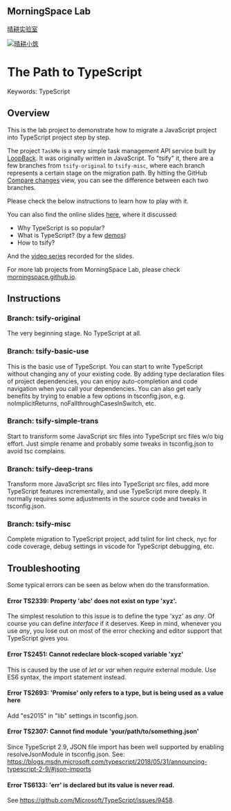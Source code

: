## MorningSpace Lab 

[晴耕实验室](https://morningspace.github.io/lab)

[![晴耕小筑](https://morningspace.github.io/assets/images/banner.jpg)](https://morningspace.github.io/lab)

# The Path to TypeScript

Keywords: TypeScript

## Overview

This is the lab project to demonstrate how to migrate a JavaScript project into TypeScript project step by step.

The project `TaskMe` is a very simple task management API service built by [LoopBack](http://loopback.io/). It was originally written in JavaScript. To "tsify" it, there are a few branches from `tsify-original` to `tsify-misc`, where each branch represents a certain stage on the migration path. By hitting the GitHub [Compare changes](https://github.com/morningspace/lab-typescript/compare) view, you can see the difference between each two branches.

Please check the below instructions to learn how to play with it.

You can also find the online slides [here](https://morningspace.github.io/lab-typescript), where it discussed:
* Why TypeScript is so popular?
* What is TypeScript? (by a few [demos](https://github.com/morningspace/lab-typescript/tree/master/code/demos))
* How to tsify?

And the [video series](http://v.youku.com/v_show/id_XMzg0ODc2NTEwNA==.html) recorded for the slides.

For more lab projects from MorningSpace Lab, please check [morningspace.github.io](https://morningspace.github.io).

## Instructions

### Branch: tsify-original

The very beginning stage. No TypeScript at all.

### Branch: tsify-basic-use

This is the basic use of TypeScript. You can start to write TypeScript without changing any of your existing code. By adding type declaration files of project dependencies, you can enjoy auto-completion and code navigation when you call your dependencies. You can also get early benefits by trying to enable a few options in tsconfig.json, e.g. noImplicitReturns, noFallthroughCasesInSwitch, etc.

### Branch: tsify-simple-trans

Start to transform some JavaScript src files into TypeScript src files w/o big effort. Just simple rename and probably some tweaks in tsconfig.json to avoid tsc complains.

### Branch: tsify-deep-trans

Transform more JavaScript src files into TypeScript src files, add more TypeScript features incrementally, and use TypeScript more deeply. It normally requires some adjustments in the source code and tweaks in tsconfig.json.

### Branch: tsify-misc

Complete migration to TypeScript project, add tslint for lint check, nyc for code coverage, debug settings in vscode for TypeScript debugging, etc.

## Troubleshooting

Some typical errors can be seen as below when do the transformation.

#### Error TS2339: Property 'abc' does not exist on type 'xyz'.

The simplest resolution to this issue is to define the type 'xyz' as _any_. Of course you can define _interface_ if it deserves. Keep in mind, whenever you use _any_, you lose out on most of the error checking and editor support that TypeScript gives you.

#### Error TS2451: Cannot redeclare block-scoped variable 'xyz'

This is caused by the use of _let_ or _var_ when _require_ external module. Use ES6 syntax, the import statement instead.

#### Error TS2693: 'Promise' only refers to a type, but is being used as a value here

Add "es2015" in "lib" settings in tsconfig.json.

#### Error TS2307: Cannot find module 'your/path/to/something.json'

Since TypeScript 2.9, JSON file import has been well supported by enabling resolveJsonModule in tsconfig.json. See: https://blogs.msdn.microsoft.com/typescript/2018/05/31/announcing-typescript-2-9/#json-imports

#### Error TS6133: 'err' is declared but its value is never read.

See https://github.com/Microsoft/TypeScript/issues/9458.
